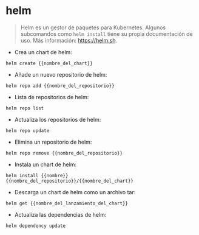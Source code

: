 # helm

> Helm es un gestor de paquetes para Kubernetes.
> Algunos subcomandos como `helm install` tiene su propia documentación de uso.
> Más información: <https://helm.sh>.

- Crea un chart de helm:

`helm create {{nombre_del_chart}}`

- Añade un nuevo repositorio de helm:

`helm repo add {{nombre_del_repositorio}}`

- Lista de repositorios de helm:

`helm repo list`

- Actualiza los repositorios de helm:

`helm repo update`

- Elimina un repositorio de helm:

`helm repo remove {{nombre_del_repositorio}}`

- Instala un chart de helm:

`helm install {{nombre}} {{nombre_del_repositorio}}/{{nombre_del_chart}}`

- Descarga un chart de helm como un archivo tar:

`helm get {{nombre_del_lanzamiento_del_chart}}`

- Actualiza las dependencias de helm:

`helm dependency update`
